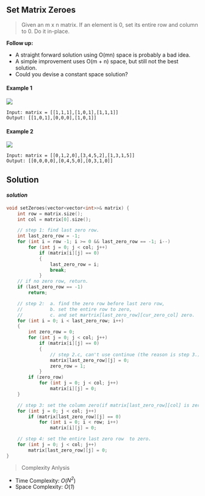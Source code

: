 ## Set Matrix Zeroes

> Given an m x n matrix. If an element is 0, set its entire row and column to 0. Do it in-place.

**Follow up:**
- A straight forward solution using O(mn) space is probably a bad idea.
- A simple improvement uses O(m + n) space, but still not the best solution.
- Could you devise a constant space solution?

#### Example 1
![](https://assets.leetcode.com/uploads/2020/08/17/mat1.jpg)
```
Input: matrix = [[1,1,1],[1,0,1],[1,1,1]]
Output: [[1,0,1],[0,0,0],[1,0,1]]
```
#### Example 2
![](https://assets.leetcode.com/uploads/2020/08/17/mat2.jpg)
```
Input: matrix = [[0,1,2,0],[3,4,5,2],[1,3,1,5]]
Output: [[0,0,0,0],[0,4,5,0],[0,3,1,0]]
```

## Solution
#### ***solution***
```cpp
void setZeroes(vector<vector<int>>& matrix) {
    int row = matrix.size();
    int col = matrix[0].size();

    // step 1: find last zero row.
    int last_zero_row = -1;
    for (int i = row -1; i >= 0 && last_zero_row == -1; i--)
        for (int j = 0; j < col; j++)
            if (matrix[i][j] == 0)
            {
                last_zero_row = i;
                break;
            }
    // if no zero row, return.
    if (last_zero_row == -1)
        return;

    // step 2:  a. find the zero row before last zero row,
    //          b. set the entire row to zero,
    //          c. and set martrix[last_zero_row][cur_zero_col] zero.
    for (int i = 0; i < last_zero_row; i++)
    {
        int zero_row = 0;
        for (int j = 0; j < col; j++)
            if (matrix[i][j] == 0)
            {
                // step 2.c, can't use continue (the reason is step 3.)
                matrix[last_zero_row][j] = 0;
                zero_row = 1;
            }
        if (zero_row)
            for (int j = 0; j < col; j++)
                matrix[i][j] = 0;
    }

    // step 3: set the column zero(if matrix[last_zero_row][col] is zero, then set the entire column to zero.) 
    for (int j = 0; j < col; j++)
        if (matrix[last_zero_row][j] == 0)
            for (int i = 0; i < row; i++)
                matrix[i][j] = 0;

    // step 4: set the entire last zero row  to zero.
    for (int j = 0; j < col; j++)
        matrix[last_zero_row][j] = 0;
}
```
> Complexity Anlysis
- Time Complexity: *O*(*N<sup>2</sup>*)
- Space Complexity: *O*(*1*)
